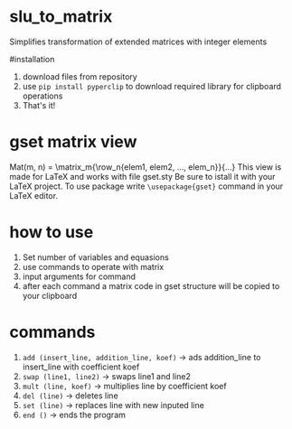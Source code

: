 # slu_to_matrix
Simplifies transformation of extended matrices with integer elements

#installation
1) download files from repository
2) use ```pip install pyperclip``` to download required library for clipboard operations
3) That's it!


# gset matrix view
Mat(m, n) = \matrix_m{\row_n{elem1, elem2, ..., elem_n}}{...}
This view is made for LaTeX and works with file gset.sty
Be sure to istall it with your LaTeX project.
To use package write ```\usepackage{gset}``` command in your LaTeX editor.

# how to use
1) Set number of variables and equasions
2) use commands to operate with matrix
3) input arguments for command
4) after each command a matrix code in gset structure will be copied to your clipboard

# commands 
1) ```add (insert_line, addition_line, koef)``` -> ads addition_line to insert_line with coefficient koef
2) ```swap (line1, line2)``` -> swaps line1 and line2
3) ```mult (line, koef)``` -> multiplies line by coefficient koef
4) ```del (line)``` -> deletes line
5) ```set (line)``` -> replaces line with new inputed line
6) ```end ()``` -> ends the program
